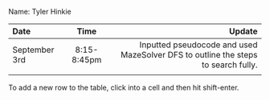 Name: Tyler Hinkie

| Date          |    Time     |                                                                            Update |
|:--------------|:-----------:|----------------------------------------------------------------------------------:|
| September 3rd | 8:15-8:45pm | Inputted pseudocode and used MazeSolver DFS to outline the steps to search fully. |
|               |             |                                                                                   |


To add a new row to the table, click into a cell and then hit shift-enter.
